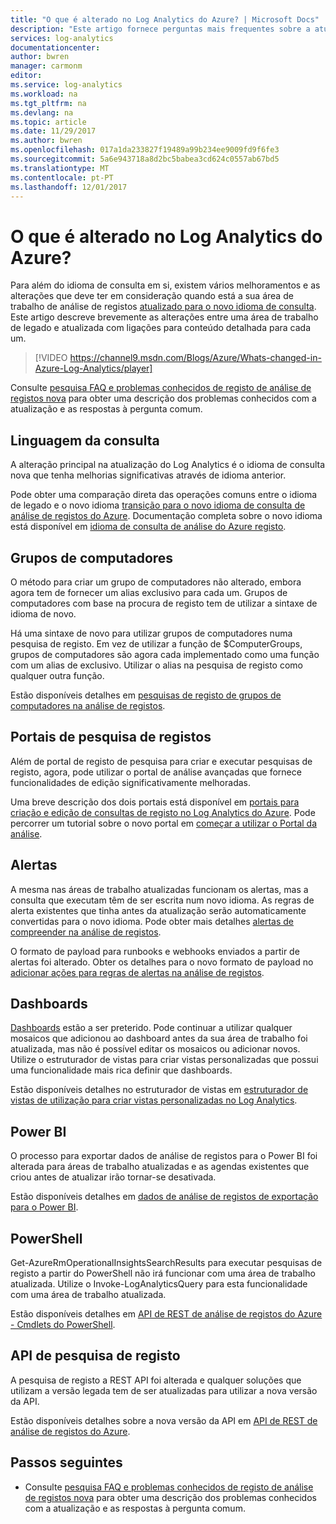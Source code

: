 ```yaml
---
title: "O que é alterado no Log Analytics do Azure? | Microsoft Docs"
description: "Este artigo fornece perguntas mais frequentes sobre a atualização de análise de registos para o novo idioma de consulta."
services: log-analytics
documentationcenter: 
author: bwren
manager: carmonm
editor: 
ms.service: log-analytics
ms.workload: na
ms.tgt_pltfrm: na
ms.devlang: na
ms.topic: article
ms.date: 11/29/2017
ms.author: bwren
ms.openlocfilehash: 017a1da233827f19489a99b234ee9009fd9f6fe3
ms.sourcegitcommit: 5a6e943718a8d2bc5babea3cd624c0557ab67bd5
ms.translationtype: MT
ms.contentlocale: pt-PT
ms.lasthandoff: 12/01/2017
---
```

# <a name="whats-changed-in-azure-log-analytics"></a>O que é alterado no Log Analytics do Azure?
Para além do idioma de consulta em si, existem vários melhoramentos e as alterações que deve ter em consideração quando está a sua área de trabalho de análise de registos [atualizado para o novo idioma de consulta](log-analytics-log-search-new.md).  Este artigo descreve brevemente as alterações entre uma área de trabalho de legado e atualizada com ligações para conteúdo detalhada para cada um. 

> [!VIDEO https://channel9.msdn.com/Blogs/Azure/Whats-changed-in-Azure-Log-Analytics/player]

Consulte [pesquisa FAQ e problemas conhecidos de registo de análise de registos nova](log-analytics-log-search-faq.md) para obter uma descrição dos problemas conhecidos com a atualização e as respostas à pergunta comum.  

## <a name="query-language"></a>Linguagem da consulta
A alteração principal na atualização do Log Analytics é o idioma de consulta nova que tenha melhorias significativas através de idioma anterior.  

Pode obter uma comparação direta das operações comuns entre o idioma de legado e o novo idioma [transição para o novo idioma de consulta de análise de registos do Azure](log-analytics-log-search-transition.md).  Documentação completa sobre o novo idioma está disponível em [idioma de consulta de análise do Azure registo](https://docs.loganalytics.io).


## <a name="computer-groups"></a>Grupos de computadores
O método para criar um grupo de computadores não alterado, embora agora tem de fornecer um alias exclusivo para cada um.  Grupos de computadores com base na procura de registo tem de utilizar a sintaxe de idioma de novo.

Há uma sintaxe de novo para utilizar grupos de computadores numa pesquisa de registo.  Em vez de utilizar a função de $ComputerGroups, grupos de computadores são agora cada implementado como uma função com um alias de exclusivo.  Utilizar o alias na pesquisa de registo como qualquer outra função.  

Estão disponíveis detalhes em [pesquisas de registo de grupos de computadores na análise de registos](log-analytics-computer-groups.md).


## <a name="log-search-portals"></a>Portais de pesquisa de registos
Além de portal de registo de pesquisa para criar e executar pesquisas de registo, agora, pode utilizar o portal de análise avançadas que fornece funcionalidades de edição significativamente melhoradas.

Uma breve descrição dos dois portais está disponível em [portais para criação e edição de consultas de registo no Log Analytics do Azure](log-analytics-log-search-portals.md).  Pode percorrer um tutorial sobre o novo portal em [começar a utilizar o Portal da análise](https://docs.loganalytics.io/docs/Learn/Getting-Started/Getting-started-with-the-Analytics-portal).

## <a name="alerts"></a>Alertas
A mesma nas áreas de trabalho atualizadas funcionam os alertas, mas a consulta que executam têm de ser escrita num novo idioma.  As regras de alerta existentes que tinha antes da atualização serão automaticamente convertidas para o novo idioma.  Pode obter mais detalhes [alertas de compreender na análise de registos](log-analytics-alerts.md).

O formato de payload para runbooks e webhooks enviados a partir de alertas foi alterado.  Obter os detalhes para o novo formato de payload no [adicionar ações para regras de alertas na análise de registos](log-analytics-alerts-actions.md).

## <a name="dashboards"></a>Dashboards
[Dashboards](log-analytics-dashboards.md) estão a ser preterido.  Pode continuar a utilizar qualquer mosaicos que adicionou ao dashboard antes da sua área de trabalho foi atualizada, mas não é possível editar os mosaicos ou adicionar novos.  Utilize o estruturador de vistas para criar vistas personalizadas que possui uma funcionalidade mais rica definir que dashboards.

Estão disponíveis detalhes no estruturador de vistas em [estruturador de vistas de utilização para criar vistas personalizadas no Log Analytics](log-analytics-view-designer.md).

## <a name="power-bi"></a>Power BI
O processo para exportar dados de análise de registos para o Power BI foi alterada para áreas de trabalho atualizadas e as agendas existentes que criou antes de atualizar irão tornar-se desativada.  

Estão disponíveis detalhes em [dados de análise de registos de exportação para o Power BI](log-analytics-powerbi.md).

## <a name="powershell"></a>PowerShell
Get-AzureRmOperationalInsightsSearchResults para executar pesquisas de registo a partir do PowerShell não irá funcionar com uma área de trabalho atualizada.  Utilize o Invoke-LogAnalyticsQuery para esta funcionalidade com uma área de trabalho atualizada.

Estão disponíveis detalhes em [API de REST de análise de registos do Azure - Cmdlets do PowerShell](https://dev.loganalytics.io/documentation/Tools/PowerShell-Cmdlets).

## <a name="log-search-api"></a>API de pesquisa de registo
A pesquisa de registo a REST API foi alterada e qualquer soluções que utilizam a versão legada tem de ser atualizadas para utilizar a nova versão da API.   

Estão disponíveis detalhes sobre a nova versão da API em [API de REST de análise de registos do Azure](https://dev.loganalytics.io/).

## <a name="next-steps"></a>Passos seguintes

- Consulte [pesquisa FAQ e problemas conhecidos de registo de análise de registos nova](log-analytics-log-search-faq.md) para obter uma descrição dos problemas conhecidos com a atualização e as respostas à pergunta comum.